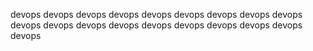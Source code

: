 devops
devops
devops
devops
devops
devops
devops
devops
devops
devops
devops
devops
devops
devops
devops
devops
devops
devops
devops
